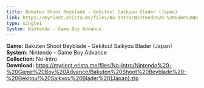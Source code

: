 ```yaml
---
title: Bakuten Shoot Beyblade - Gekitou! Saikyou Blader (Japan)
link: https://myrient.erista.me/files/No-Intro/Nintendo%20-%20Game%20Boy%20Advance/Bakuten%20Shoot%20Beyblade%20-%20Gekitou!%20Saikyou%20Blader%20(Japan).zip
type: single1
System: Nintendo - Game Boy Advance
---
```

<b>Game:</b> Bakuten Shoot Beyblade - Gekitou! Saikyou Blader (Japan)<br>
<b>System:</b> Nintendo - Game Boy Advance<br>
<b>Collection:</b> No-Intro<br>
<b>Download:</b> https://myrient.erista.me/files/No-Intro/Nintendo%20-%20Game%20Boy%20Advance/Bakuten%20Shoot%20Beyblade%20-%20Gekitou!%20Saikyou%20Blader%20(Japan).zip